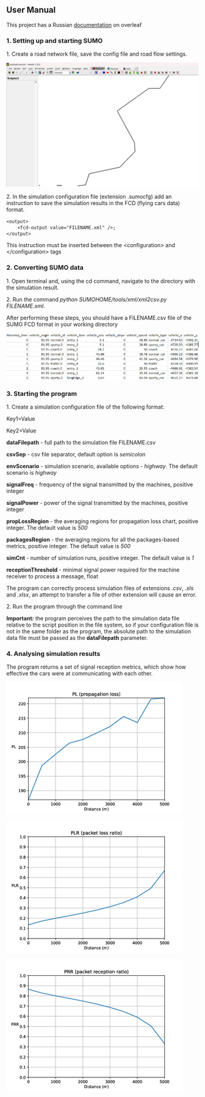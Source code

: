 ## User Manual
This project has a Russian [documentation](https://www.overleaf.com/read/vdztcprygdmj#011a6f) on overleaf
### 1\. Setting up and starting SUMO
1\. Create a road network file, save the config file and road flow settings.

![5G_NR_V2X_simulator](/images/SUMO_highway.png)

2\. In the simulation configuration file (extension .sumocfg) add an instruction to save the simulation results in the FCD (flying cars data) format.

	<output>
		<fcd-output value="FILENAME.xml" />;
	</output>

This instruction must be inserted between the &lt;configuration&gt; and &lt;/configuration&gt; tags

### 2\. Converting SUMO data

1\. Open terminal and, using the cd command, navigate to the directory with the simulation result.

2\. Run the command *python SUMOHOME/tools/xml/xml2csv.py FILENAME.xml*.

After performing these steps, you should have a FILENAME.csv file of the SUMO FCD format in your working directory

![5G_NR_V2X_simulator](/images/FCD_processed.png)

### 3\. Starting the program

1\. Create a simulation configuration file of the following format:

Key1=Value

Key2=Value

**dataFilepath** - full path to the simulation file FILENAME.csv

**csvSep** - csv file separator, default option is *semicolon*

**envScenario** - simulation scenario, available options - *highway*. The default scenario is *highway*

**signalFreq** - frequency of the signal transmitted by the machines, positive integer

**signalPower** - power of the signal transmitted by the machines, positive integer

**propLossRegion** - the averaging regions for propagation loss chart, positive integer. The default value is *500*

**packagesRegion** - the averaging regions for all the packages-based metrics, positive integer. The default value 
is *500*

**simCnt** - number of simulation runs, positive integer. The default value is *1*

**receptionThreshold** - minimal signal power required for the machine receiver to process a message, float

The program can correctly process simulation files of extensions *.csv*, *.xls* and *.xlsx*, an attempt to transfer 
a file of other extension will cause an error.

2\. Run the program through the command line

**Important:** the program perceives the path to the simulation data file relative to the script position in the file
system, so if your configuration file is not in the same folder as the program, the absolute path to the simulation data
file must be passed as the **dataFilepath** parameter.

### 4\. Analysing simulation results
The program returns a set of signal reception metrics, which show how effective the cars were at communicating 
with each other.

![](/images/metrics/PL.png)

![](/images/metrics/PLR.png)

![](/images/metrics/PRR.png)
